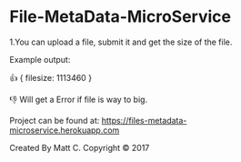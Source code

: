 File-MetaData-MicroService
==========================

1.You can upload a file, submit it and get the size of the file.


Example output:

:thumbsup:
    {
        filesize: 1113460
    }

:thumbsdown: Will get a Error if file is way to big.

Project can be found at: https://files-metadata-microservice.herokuapp.com

Created By Matt C. Copyright &copy; 2017